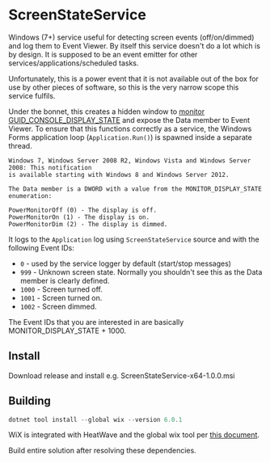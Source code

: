 # ScreenStateService

Windows (7+) service useful for detecting screen events (off/on/dimmed) and log them to Event Viewer. By itself this service doesn't do a lot which is by design. It is supposed to be an event emitter for other services/applications/scheduled tasks.

Unfortunately, this is a power event that it is not available out of the box for use by other pieces of software, so this is the very narrow scope this service fulfils.

Under the bonnet, this creates a hidden window to [monitor GUID_CONSOLE_DISPLAY_STATE](https://learn.microsoft.com/en-us/windows/win32/power/power-setting-guids) and expose the Data member to Event Viewer. To ensure that this functions correctly as a service, the Windows Forms application loop (`Application.Run()`) is spawned inside a separate thread.

```
Windows 7, Windows Server 2008 R2, Windows Vista and Windows Server 2008: This notification
is available starting with Windows 8 and Windows Server 2012.

The Data member is a DWORD with a value from the MONITOR_DISPLAY_STATE enumeration:

PowerMonitorOff (0) - The display is off.
PowerMonitorOn (1) - The display is on.
PowerMonitorDim (2) - The display is dimmed.
```

It logs to the `Application` log using `ScreenStateService` source and with the following Event IDs:

- `0` - used by the service logger by default (start/stop messages)
- `999` - Unknown screen state. Normally you shouldn't see this as the Data member is clearly defined.
- `1000` - Screen turned off.
- `1001` - Screen turned on.
- `1002` - Screen dimmed.

The Event IDs that you are interested in are basically MONITOR_DISPLAY_STATE + 1000.

## Install

Download release and install e.g. ScreenStateService-x64-1.0.0.msi

## Building

```powershell
dotnet tool install --global wix --version 6.0.1
```

WiX is integrated with HeatWave and the global wix tool per [this document](https://learn.microsoft.com/en-us/dotnet/core/extensions/windows-service-with-installer?tabs=wix).

Build entire solution after resolving these dependencies.
